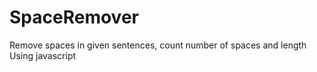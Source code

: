 # SpaceRemover
Remove spaces in given sentences, count number of spaces and length
Using javascript
